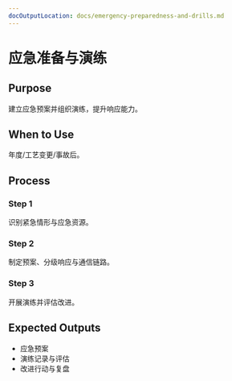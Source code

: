 ```yaml
---
docOutputLocation: docs/emergency-preparedness-and-drills.md
---
```


# 应急准备与演练

## Purpose

建立应急预案并组织演练，提升响应能力。

## When to Use

年度/工艺变更/事故后。

## Process

### Step 1

识别紧急情形与应急资源。

### Step 2

制定预案、分级响应与通信链路。

### Step 3

开展演练并评估改进。

## Expected Outputs

- 应急预案
- 演练记录与评估
- 改进行动与复盘
